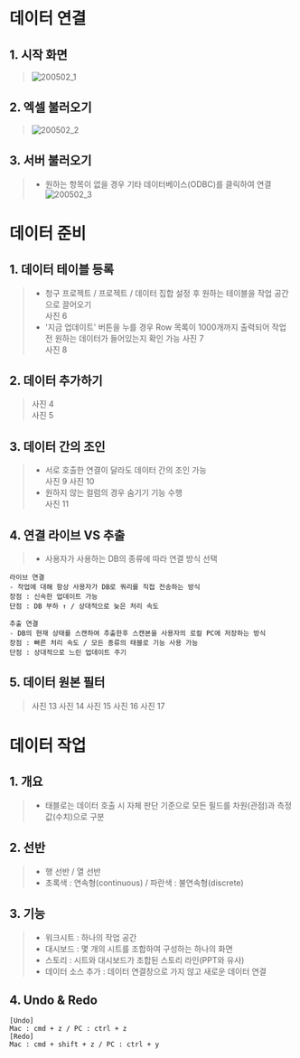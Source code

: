 # 데이터 연결
## 1. 시작 화면
> ![200502_1](https://user-images.githubusercontent.com/48504392/80863793-85367b00-8cb9-11ea-81d5-4b81cf4429f4.png)  
## 2. 엑셀 불러오기
> ![200502_2](https://user-images.githubusercontent.com/48504392/80863795-85cf1180-8cb9-11ea-8360-5ae2f6b287d4.png)  
## 3. 서버 불러오기
> - 원하는 항목이 없을 경우 기타 데이터베이스(ODBC)를 클릭하여 연결  
> ![200502_3](https://user-images.githubusercontent.com/48504392/80863789-84054e00-8cb9-11ea-9701-97bbb5ebd794.png)  

# 데이터 준비
## 1. 데이터 테이블 등록
> - 청구 프로젝트 / 프로젝트 / 데이터 집합 설정 후 원하는 테이블을 작업 공간으로 끌어오기  
> 사진 6  
> - '지금 업데이트' 버튼을 누를 경우 Row 목록이 1000개까지 출력되어 작업 전 원하는 데이터가 들어있는지 확인 가능
> 사진 7  
> 사진 8  
## 2. 데이터 추가하기
> 사진 4  
> 사진 5  
## 3. 데이터 간의 조인
> - 서로 호출한 연결이 달라도 데이터 간의 조인 가능  
> 사진 9
> 사진 10
> - 원하지 않는 컬럼의 경우 숨기기 기능 수행  
> 사진 11
## 4. 연결 라이브 VS 추출
> - 사용자가 사용하는 DB의 종류에 따라 연결 방식 선택  
~~~
라이브 연결
- 작업에 대해 항상 사용자가 DB로 쿼리를 직접 전송하는 방식
장점 : 신속한 업데이트 가능
단점 : DB 부하 ↑ / 상대적으로 늦은 처리 속도

추출 연결
- DB의 현재 상태를 스캔하여 추출한후 스캔본을 사용자의 로컬 PC에 저장하는 방식
장점 : 빠른 처리 속도 / 모든 종류의 태블로 기능 사용 가능
단점 : 상대적으로 느린 업데이트 주기
~~~
## 5. 데이터 원본 필터
> 사진 13
> 사진 14
> 사진 15
> 사진 16
> 사진 17

# 데이터 작업
## 1. 개요
> - 태블로는 데이터 호출 시 자체 판단 기준으로 모든 필드를 차원(관점)과 측정값(수치)으로 구분  
## 2. 선반
> - 행 선반 / 열 선반  
> - 초록색 : 연속형(continuous) / 파란색 : 불연속형(discrete)  
## 3. 기능
> - 워크시트 : 하나의 작업 공간  
> - 대시보드 : 몇 개의 시트를 조합하여 구성하는 하나의 화면  
> - 스토리 : 시트와 대시보드가 조합된 스토리 라인(PPT와 유사)  
> - 데이터 소스 추가 : 데이터 연결창으로 가지 않고 새로운 데이터 연결  
## 4. Undo & Redo
~~~
[Undo]
Mac : cmd + z / PC : ctrl + z
[Redo]
Mac : cmd + shift + z / PC : ctrl + y
~~~
